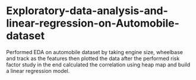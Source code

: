 # Exploratory-data-analysis-and-linear-regression-on-Automobile-dataset
Performed EDA on automobile dataset by taking engine size, wheelbase and track as the features then plotted the data after the performed risk factor study in the end calculated the correlation using heap map and build a linear regression model.
